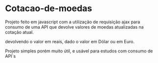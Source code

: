 ﻿# Cotacao-de-moedas

Projeto feito em javascript com a utilização de requisição ajax para consumo de uma API que devolve valores de moedas atualizadas na cotação atual.

devolvendo o valor em reais, dado o valor em Dólar ou em Euro.

Projeto simples porém muito útil, e usável para estudos com consumo de API´s
